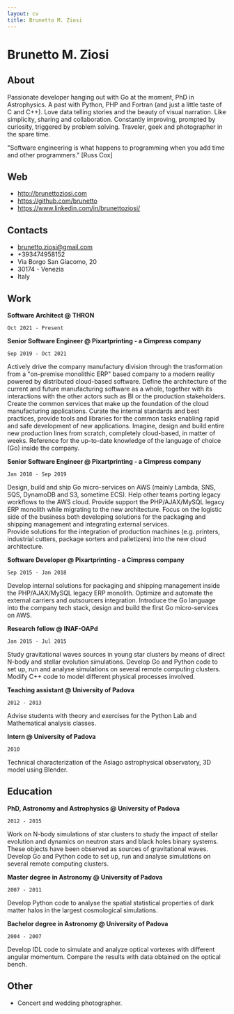 ```yaml
---
layout: cv
title: Brunetto M. Ziosi
---
```

# Brunetto M. Ziosi
## About
                                        
Passionate developer hanging out with Go at the moment, PhD in Astrophysics. A past with Python, PHP and Fortran (and just a little taste of C and C++). Love data telling stories and the beauty of visual narration. Like simplicity, sharing and collaboration. Constantly improving, prompted by curiosity, triggered by problem solving. 
Traveler, geek and photographer in the spare time.

"Software engineering is what happens to programming when you add time and other programmers." [Russ Cox]
<!--
## Skills
Go &#8226; Docker &#8226; AWS &#8226; Git &#8226; Python &#8226; PHP &#8226; HTML/JS/CSS &#8226; MySQL &#8226; MongoDB
-->                                                                  
## Web

* <a href="http://brunettoziosi.com"><i class="fas fa-code"></i> http://brunettoziosi.com</a> 
* <a href="https://github.com/brunetto"><i class="fab fa-github"></i> https://github.com/brunetto</a> 
* <a href="https://www.linkedin.com/in/brunettoziosi/"><i class="fab fa-linkedin-in"></i> https://www.linkedin.com/in/brunettoziosi/</a> 

## Contacts

* <a href="mailto:brunetto.ziosi@gmail.com"><i class="fas fa-envelope"></i> brunetto.ziosi@gmail.com</a> 
* +393474958152
* Via Borgo San Giacomo, 20
* 30174 - Venezia 
* Italy

## Work

**Software Architect @ THRON**

`Oct 2021 - Present`

**Senior Software Engineer @ Pixartprinting - a Cimpress company**

`Sep 2019 - Oct 2021`

Actively drive the company manufactury division through the trasformation from a "on-premise monolithic ERP" based company to a modern reality powered by distributed cloud-based software.
Define the architecture of the current and future manufacturing software as a whole, together with its interactions with the other actors such as BI or the production stakeholders.
Create the common services that make up the foundation of the cloud manufacturing applications.
Curate the internal standards and best practices, provide tools and libraries for the common tasks enabling rapid and safe development of new applications.
Imagine, design and build entire new production lines from scratch, completely cloud-based, in matter of weeks.
Reference for the up-to-date knowledge of the language of choice (Go) inside the company.

**Senior Software Engineer @ Pixartprinting - a Cimpress company**

`Jan 2018 - Sep 2019`

Design, build and ship Go micro-services on AWS (mainly Lambda, SNS, SQS, DynamoDB and S3, sometime ECS).
Help other teams porting legacy workflows to the AWS cloud.
Provide support the PHP/AJAX/MySQL legacy ERP monolith while migrating to the new architecture.
Focus on the logistic side of the business both developing solutions for the packaging and shipping management and integrating external services.    
Provide solutions for the integration of production machines (e.g. printers, industrial cutters, package sorters and palletizers) into the new cloud architecture.

**Software Developer @ Pixartprinting - a Cimpress company**

`Sep 2015 - Jan 2018`

Develop internal solutions for packaging and shipping management inside the PHP/AJAX/MySQL legacy ERP monolith.
Optimize and automate the external carriers and outsourcers integration.
Introduce the Go language into the company tech stack, design and build the first Go micro-services on AWS.   
                                    
**Research fellow @ INAF-OAPd**

`Jan 2015 - Jul 2015`

Study gravitational waves sources in young star clusters by means of direct N-body and stellar evolution simulations. Develop Go and Python code to set up, run and analyse simulations on several remote computing clusters. Modify C++ code to model different physical processes involved.

**Teaching assistant @ University of Padova**

`2012 - 2013`

Advise students with theory and exercises for the Python Lab and Mathematical analysis classes.

**Intern @ University of Padova**

`2010`

Technical characterization of the Asiago astrophysical observatory, 3D model using Blender.

## Education
**PhD, Astronomy and Astrophysics @ University of Padova**

`2012 - 2015`
 
Work on N-body simulations of star clusters to study the impact of stellar evolution and dynamics on neutron stars and black holes binary systems. These objects have been observed as sources of gravitational waves. Develop Go and Python code to set up, run and analyse simulations on several remote computing clusters.
                                   
**Master degree in Astronomy @ University of Padova**

`2007 - 2011`

Develop Python code to analyse the spatial statistical properties of dark matter halos in the largest cosmological simulations.
                                   
**Bachelor degree in Astronomy @ University of Padova**

`2004 - 2007`

Develop IDL code to simulate and analyze optical vortexes with different angular momentum. Compare the results with data obtained on the optical bench.

## Other
<!--
Photography &#8226; Travelling &#8226; Trekking &#8226; Diving &#8226; Volunteering.   
Pro-bono photographer at a local cultural association.
-->
* <i class="fa-solid fa-camera"></i> Concert and wedding photographer.
